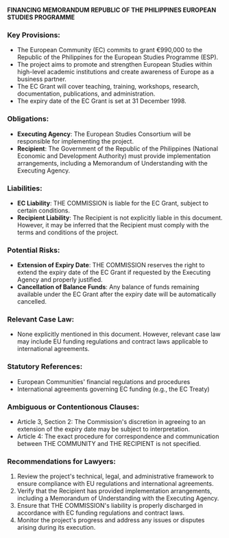 **FINANCING MEMORANDUM REPUBLIC OF THE PHILIPPINES EUROPEAN STUDIES PROGRAMME**

### Key Provisions:

* The European Community (EC) commits to grant €990,000 to the Republic of the Philippines for the European Studies Programme (ESP).
* The project aims to promote and strengthen European Studies within high-level academic institutions and create awareness of Europe as a business partner.
* The EC Grant will cover teaching, training, workshops, research, documentation, publications, and administration.
* The expiry date of the EC Grant is set at 31 December 1998.

### Obligations:

* **Executing Agency**: The European Studies Consortium will be responsible for implementing the project.
* **Recipient**: The Government of the Republic of the Philippines (National Economic and Development Authority) must provide implementation arrangements, including a Memorandum of Understanding with the Executing Agency.

### Liabilities:

* **EC Liability**: THE COMMISSION is liable for the EC Grant, subject to certain conditions.
* **Recipient Liability**: The Recipient is not explicitly liable in this document. However, it may be inferred that the Recipient must comply with the terms and conditions of the project.

### Potential Risks:

* **Extension of Expiry Date**: THE COMMISSION reserves the right to extend the expiry date of the EC Grant if requested by the Executing Agency and properly justified.
* **Cancellation of Balance Funds**: Any balance of funds remaining available under the EC Grant after the expiry date will be automatically cancelled.

### Relevant Case Law:

* None explicitly mentioned in this document. However, relevant case law may include EU funding regulations and contract laws applicable to international agreements.

### Statutory References:

* European Communities' financial regulations and procedures
* International agreements governing EC funding (e.g., the EC Treaty)

### Ambiguous or Contentionous Clauses:

* Article 3, Section 2: The Commission's discretion in agreeing to an extension of the expiry date may be subject to interpretation.
* Article 4: The exact procedure for correspondence and communication between THE COMMUNITY and THE RECIPIENT is not specified.

### Recommendations for Lawyers:

1. Review the project's technical, legal, and administrative framework to ensure compliance with EU regulations and international agreements.
2. Verify that the Recipient has provided implementation arrangements, including a Memorandum of Understanding with the Executing Agency.
3. Ensure that THE COMMISSION's liability is properly discharged in accordance with EC funding regulations and contract laws.
4. Monitor the project's progress and address any issues or disputes arising during its execution.